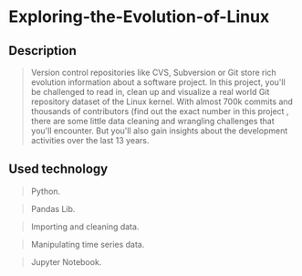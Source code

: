 # Exploring-the-Evolution-of-Linux
## Description
> Version control repositories like CVS, Subversion or Git store rich evolution information about a software project. In this project, you'll be challenged to read in, clean up and visualize a real world Git repository dataset of the Linux kernel. With almost 700k commits and thousands of contributors (find out the exact number in this project , there are some little data cleaning and wrangling challenges that you'll encounter. But you'll also gain insights about the development activities over the last 13 years.

## Used technology
> Python.

>Pandas Lib.

>Importing and cleaning data.

>Manipulating time series data.

>Jupyter Notebook. 
